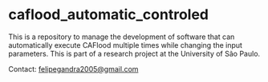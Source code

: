 # caflood_automatic_controled
 This is a repository to manage the development of software that can automatically execute CAFlood multiple times while changing the input parameters. This is part of a research project at the University of São Paulo.


 Contact: felipegandra2005@gmail.com



